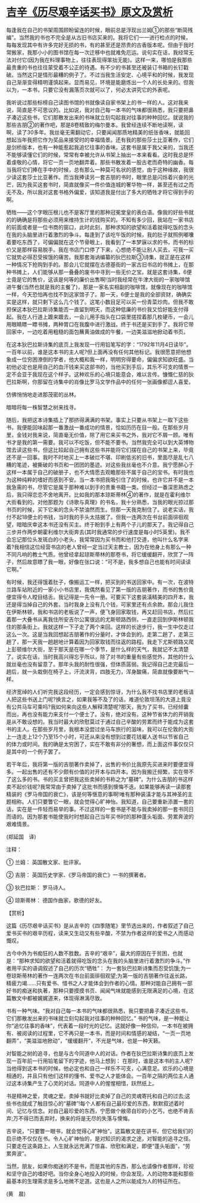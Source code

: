 # [吉辛《历尽艰辛话买书》原文及赏析](https://www.vrrw.net/wx/12259.html)

每逢我在自己的书架周围顾盼留连的时候，眼前总是浮现出兰姆①的那些“断简残编”。当然我的书也不完全是从古旧书店买来的。我将它们一一进行检点的时候，每每发现其中有许多完好无损的书，有的甚至还是昂贵的古香版本呢。但由于我时常搬家，我那小小的图书馆在每一次迁移中也就难免厄运。说句实在话，我经常无法对付它(因为我在料理事物上，往往表现得笨拙无能)。这样一来，哪怕是我那些最贵重的书也往往蒙受着不公正的待遇。有不少的书甚至还被装订书箱的长钉戳破。当然这只是情形最糟的例子了。不过当我生活安定、心境平和的时候，我发现自己渐渐变得精明谨慎起来。显而易见，环境是能磨炼出一个人的长处来的。但我以为，一本书，只要它没有漏落页次就可以了，何必太讲究它的外表呢。

我听说过那些标榜自己读图书馆的书就像读自家书架上的书一样的人。这对我来说，简直是不可思议的。比如说，我对自己每一本书的气味都很熟悉，我只要把鼻子凑近这些书，它们那散发出来的书味就立刻勾起我对往事的种种回忆。就说我的那些吉朋②的著作吧，那是8卷精致的梅尔曼本。我曾经连续不断地读啊，读啊，读了30多年。我丝毫无需翻动它，只要闻闻那质地精美的纸张香味，就能回想起当年我把它作为奖品来接受时的幸福情景。还有我的那些莎士比亚著作，它们是剑桥版本，也有一种能惹起我追忆往事的香味。这套书是属于我父亲的，当我还不能够读懂它们的时候，常常有幸被允许从书架上抽出一本来看看。这时我总是怀着虔敬的心情，将它一页一页地翻弄着。那些书散发着一股古老而奇特的幽香。每当我将它们捧在手中的时候，总有那么一种莫可名状的感觉，由于这种缘故，我很少读这套莎士比亚著作。而当我捧读另一套吉朋的书时，眼里总是闪烁着兴奋的光芒，因为我买这套书时，简直就像买一件价值连城的奢华物一样，甚至还有过之而无不及，所以我对这套书格外偏爱，该知道我是付出了多大的牺牲才将它得到手的啊。



牺牲——这个字眼压根儿也不是客厅里的那种冠冕堂皇的表白语。像我的好些书就的的确确是将那些必须用来维持生计的钱购买的。不知有多少回，我站在一家书店的前面或者是一位书商的窗口，此时此刻，那种求知的欲望和活着就得吃饭的念头在我的头脑里进行着激烈的争斗。每逢到了该吃午饭的时候，我的肚子就照例嘟囔着要吃东西了，可偏偏就在这个节骨眼上，我看到了一本梦寐以求的书，而书的标价又是那样容易脱手。我在书店门口停了下来，心想绝不能让别人买去，可我一买它就势必得忍受挨饿的痛苦。我那套海讷编纂的狄巴拉斯③诗集，就正是在这样一种情况下抢购到手的。那会儿它就摆在古德基街的一家古旧书店的书摊上，在那种书摊上，人们能够从那一叠叠的废书中寻到一些无价之宝。就是这套诗集，6便士竟是它的售价，这该是何等的廉价出售啊!当时我经常在牛津大街的一家咖啡馆进午餐(当然也就是我的主餐了)，那是一家名实相副的咖啡馆，就像现在的咖啡馆一样，今天恐怕再也找不到这家馆子了。那一天，6便士是我的全部资财，确确实实是这样，就只剩下这么几个钱了。这笔小数目足可以买一份青菜炒肉。但我不敢担保这本狄巴拉斯诗集能否一直留到明天，而这种低廉的书价我又恰好能支付得起。我在人行道上踱来踱去，一会儿用手指头在口袋里搓捏着那几枚硬币，一会儿用眼睛瞟一瞟书摊，两种胃口在我腹中进行激战。终于书还是买到手了。我将它带回家中，一边吃着用粗糙的面包蘸黄油做成的午餐，一边美滋滋地掀动着书页。

在这本狄巴拉斯诗集的底页上我发现一行用铅笔写的字：“1792年11月4日读毕”。一百年以前，谁是这本书的主人呢?但上面再没有任何其他标记。我很愿意把他想象成一位穷困潦倒的学者，他大概和我一样，明明穷得要命，偏偏求知欲旺盛。当初他必定也是用自己的血汗钱来买这部书的，当他买到手后，其乐不可支的情景一定不会亚于我现在这个样子。这种欢乐的心境只能意会，难以言传。慷慨仁慈的狄巴拉斯啊，你那留在诗集中的肖像比罗马文学作品中的任何一张画像都逗人喜爱。

仿佛悄悄地走进那茂密的丛林。

暗暗将每一株智慧之树来找寻。

随后，我把这本诗集插上了那挤得满满的书架。事实上只要从书架上一取下这些书，我便能回味起那一番激战一番成功的情景，恰如历历在目一般。在那些岁月里，金钱对我来说，简直毫无价值，除了用它来买书之外，我对它不屑一顾。唯有书才是我的第一需要。我可以不吃饭，但不能不要书。当然我完全可以到大英博物馆去读这些书，但这比较起自己拥有这些书并能将它们摆在自己的书架上来，毕竟还不是一回事。我时不时地买上一本破烂不堪、印刷低劣的旧书，里面尽是乱七八糟的笔迹，被撕破的书页和一团团的墨迹。对这些我丝毫也不介意。我宁愿醉心于这样一本属于自己的破册子，也不大情愿去观瞻那些不属于自己的宝书。有时我也为这种纯粹的嗜好而感到不安。当一本书把我吸引住了的时候，也许它并不是一本我急需的书，尽管它是属于那种难以到手的贵重书籍一类。但经过一番深思熟虑之后，我只得恋恋不舍地离开。比如我的那本琼斯蒂林④的著作，就是在霍利维尔大街看到的。对他那题为《诗歌与真理》的书名，我十分熟悉，当我的眼光掠过那书页的时候，买下它来的念头不禁油然而生。但那一天我克制住了。说老实话，我付不起18便士的书钱，当时我的手头太拮据了。但我一连两次在书台前面徘徊观望，暗暗庆幸这本书还没有买主。终于盼到手上有两个子儿的那天了。我记得自己三步并作两步朝霍利维尔大街奔去(其时我通常的步行速度是每小时5英里)。我不会忘记那位头发斑白的小老头，我常常因为买书而和他打交道，他叫什么名字来着?我相信这位经营书店的老人曾经一定当过天主教士，因为在他身上有那么一种不同凡响的教士气质。他曾经拿起琼斯蒂林的那卷书，将它缓缓翻开，欣赏了一阵子，然后故意瞟了我一眼，好像在张口说：“可不是，我多想自己也能有时间读读它啊。”

有时候，我还得饿着肚子，像搬运工一样，把买到的书送回家中。有一次，在波特兰路车站附近的一家小小书店里，我偶然看见了第一版的吉朋著作，而书的售价竟便宜得令人瞠目结舌。我记得是一先令一册。可要买下这套装潢精美的四开本，我还是得当掉自己的外套。当时我身上没有几个钱，可家里还有点余款。那会儿我住在伊斯林顿，我和书店的老板说了一声，便飞身回家取钱，再又赶回书店，然后扛着那一大叠书从离我住所安吉尔公寓很远的尤斯顿路西侧，一直走回到伊斯林顿我住的那条街上。我就这样一下子走了两个来回。这样的长途步行，我一生中仅走过这么一次。这是当我回想起吉朋著作的分量时，才体会到的。走第二趟了，走第三趟了，那一天我一趟趟地计算着因为回家取钱而往返的路程。我走下尤斯顿路又爬上彭顿维尔大街，至于那天是在哪一个季节，是什么样的天气，我就记不太清楚了。说实在话，当时我高兴得忘乎所以，除了对书的重量有些感觉外，其他的什么就丝毫也没有留意了。那年头我的耐性很强，但体质孱弱。我记得自己走完最后一趟后，就一头栽倒在椅子上，汗流浃背，四肢无力，浑身酸痛，简直就像要断气一样。

经济宽绰的人们听完我这段经历，一定会感到惊讶，为什么我不找书店里的老板请人把这些书送上门呢?换言之，如果我等不及了的话，难道伦敦坦荡的大道上竟没有公共马车可乘吗?我如何来向这些人解释清楚呢?那天，我为了买书，已经倾囊而出，再也没有能力来支付一个便士了。没有，绝对没有。这种节省体力的开销我是从不敢设想的。我当时最大的欣慰莫过于通过自己辛酸的劳累而终于能成为这套书的主人。在那些岁月里，我根本没尝过坐马车旅行的滋味，我可以在伦敦的大街上一连走上12个乃至15个小时，可还从来没有想到过要花钱雇人送书以节省自己的体力或时间。我的确是太穷困了，实在不敢有非分的奢想，而上面这件事仅仅只是其中的一个例子罢了。

若干年后，我将第一版的吉朋著作卖掉了，出售的书价比我原先买进来时要便宜得多。一起出售的还有不少颇有价值的对开本与四开本。因为我搬迁频繁，实在带不了这么多的书。书的买主曾把我这些卖掉的书称之为“墓碑”。为什么吉朋的书这样卖不起价钱呢?我常常由于卖掉了这批书而感到懊悔不迭。如果能够再读一读那套精装的《罗马帝国的衰亡》，该是何等惬意的事啊!唯有那种装潢才能与其神圣的主题相称。人们只要瞥它一眼，就会觉得心旷神怡。我知道，自己要重新添置一套的话，实在是一件轻而易举的事。不过这样的一套书是不能与我卖掉的那一套书同日而语的。因为那套书能使我时时想起自己当年买书时的那种蓬头垢面、劳累奔波的艰难情景。

(郑延国　译)

注释：

① 兰姆： 英国散文家、批评家。

② 吉朋： 英国历史学家、《罗马帝国的衰亡》一书的撰著者。

③ 狄巴拉斯： 罗马诗人。

④ 琼斯蒂林： 德国作曲家，歌德的好友。

【赏析】

这篇《历尽艰辛话买书》是从吉辛的《四季随笔》里节选出来的，作者叙述了自己爱书买书的艰辛历程，读来又生动又有些辛酸，不禁为作者这样的爱书之人而感动慨叹。

古今中外为书痴狂的人数不胜数。吉辛的“艰辛”，最大的原因在于贫困，也就是：“那种求知的欲望和活着就得吃饭的念头在我的头脑里进行着激烈的争斗。”作者用平实的语调叙述了自己的历次“牺牲”： 为一套狄巴拉斯诗集而忍受饥饿;为一卷琼斯蒂林的著作一连两次在书台前面徘徊观望;为第一版的吉朋著作往返长路，精疲力竭……只有爱书、惜书之人才能体会到作者的心情。那种对能自己拥有一部好书的痴迷和执著，那种只要摸摸书页、闻闻气味就能感到无限满足的心境，在这篇散文中都被娓娓道来，体现得淋漓尽致。

书有一种气味。“我对自己每一本书的气味都很熟悉，我只要把鼻子凑近这些书，它们那散发出来的书味就立刻勾起我对往事的种种回忆。” 书的气味，是一种能让你“追忆往事的香味”，代表着一段时光的记忆。这就好像一种信仰。一本书在被拥有、被阅读的过程里，它不再只是一本书，而是时间和情感的凝结，“一页一页地翻弄”，“美滋滋地掀动”，“缓缓翻开”，不光是气味，也是一种天籁。

对智能之树的追寻，也是与古今同道中人的对话。作者在狄巴拉斯诗集的底页上发现一百年前一行用铅笔留下的字迹，他马上想到： 在那时，谁是这本书的主人呢?当他得到这本书的时候，他必定也和自己一样乐不可支，心满意足。欢乐的心境是相通的，并且只有他们这样的懂书、爱书之人才能体会。一百年之隔的两位主人通过这本诗集产生了心灵的对话。同道中人的惺惺相惜，跃然纸上。

书是精神之爱，灵魂之爱。卖掉书就好比卖掉了自己的灵魂寄托和自己的过去;这些书也就成了触目惊心的“墓碑”!每个人都有自己最珍爱的东西，默默叙述着时间、记忆与信念。对自己最珍爱的东西，宁愿做个敝帚自珍的小乞丐，也绝不肯丢弃;万不得已而丢弃时，换来的将是无尽的失落与懊悔。

吉辛说，“只要瞥一眼书，就会觉得心旷神怡”。这篇散文是在讲书，但它给我们的启示绝不仅仅在书。令人心旷神怡的，是对知识的渴求之途，对智能的追寻之径。只要走在这条路上，人生就永远充满了惊喜、欣慰和满足，即便“蓬头垢面”，“劳累奔波”。

当然，朋友，如果你痴迷的不是书，而是其他的东西，那么也请像作者那样，珍视和坚守自己的嗜好吧。当你全身心地投入的时候，你会发现，人的动物本能和那些最基本的生理需求是多么地微不足道。这也是人之所以能成为人的特征所在。

(黄　晨)

